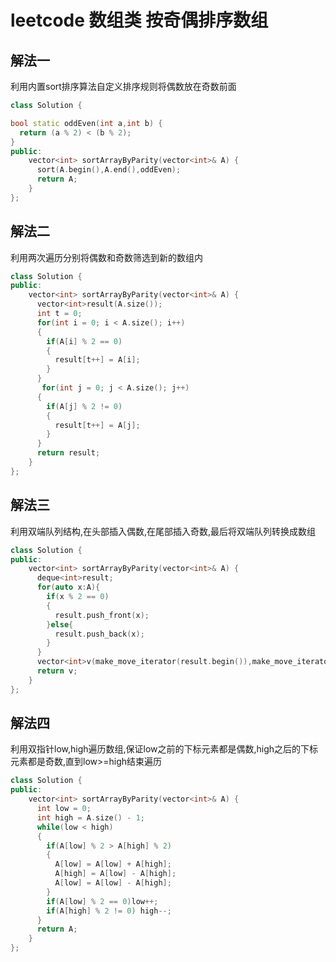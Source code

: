 # leetcode 数组类 按奇偶排序数组

## 解法一

利用内置sort排序算法自定义排序规则将偶数放在奇数前面

```c++
class Solution {

bool static oddEven(int a,int b) {
  return (a % 2) < (b % 2);
}
public:
    vector<int> sortArrayByParity(vector<int>& A) {
      sort(A.begin(),A.end(),oddEven);
      return A;
    }
};
```

## 解法二

利用两次遍历分别将偶数和奇数筛选到新的数组内

```c++
class Solution {
public:
    vector<int> sortArrayByParity(vector<int>& A) {
      vector<int>result(A.size());
      int t = 0;
      for(int i = 0; i < A.size(); i++)
      {
        if(A[i] % 2 == 0)
        {
          result[t++] = A[i];
        }
      }
       for(int j = 0; j < A.size(); j++)
      {
        if(A[j] % 2 != 0)
        {
          result[t++] = A[j];
        }
      }
      return result;
    }
};
```

## 解法三

利用双端队列结构,在头部插入偶数,在尾部插入奇数,最后将双端队列转换成数组

```c++
class Solution {
public:
    vector<int> sortArrayByParity(vector<int>& A) {
      deque<int>result;
      for(auto x:A){
        if(x % 2 == 0)
        {
          result.push_front(x);
        }else{
          result.push_back(x);
        }
      }
      vector<int>v(make_move_iterator(result.begin()),make_move_iterator(result.end()));
      return v;
    }
};
```

## 解法四

利用双指针low,high遍历数组,保证low之前的下标元素都是偶数,high之后的下标元素都是奇数,直到low>=high结束遍历

```c++
class Solution {
public:
    vector<int> sortArrayByParity(vector<int>& A) {
      int low = 0;
      int high = A.size() - 1;
      while(low < high)
      {
        if(A[low] % 2 > A[high] % 2)
        {
          A[low] = A[low] + A[high];
          A[high] = A[low] - A[high];
          A[low] = A[low] - A[high];
        }
        if(A[low] % 2 == 0)low++;
        if(A[high] % 2 != 0) high--;
      }
      return A;
    }
};
```
